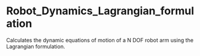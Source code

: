 # Robot_Dynamics_Lagrangian_formulation
Calculates the dynamic equations of motion of a N DOF robot arm using the Lagrangian formulation.
